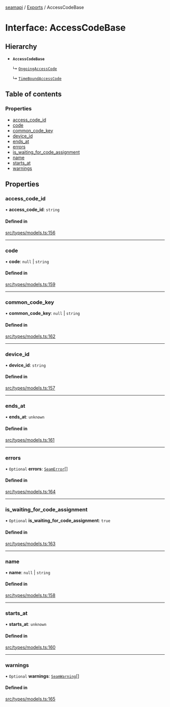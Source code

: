 [seamapi](../README.md) / [Exports](../modules.md) / AccessCodeBase

# Interface: AccessCodeBase

## Hierarchy

- **`AccessCodeBase`**

  ↳ [`OngoingAccessCode`](OngoingAccessCode.md)

  ↳ [`TimeBoundAccessCode`](TimeBoundAccessCode.md)

## Table of contents

### Properties

- [access\_code\_id](AccessCodeBase.md#access_code_id)
- [code](AccessCodeBase.md#code)
- [common\_code\_key](AccessCodeBase.md#common_code_key)
- [device\_id](AccessCodeBase.md#device_id)
- [ends\_at](AccessCodeBase.md#ends_at)
- [errors](AccessCodeBase.md#errors)
- [is\_waiting\_for\_code\_assignment](AccessCodeBase.md#is_waiting_for_code_assignment)
- [name](AccessCodeBase.md#name)
- [starts\_at](AccessCodeBase.md#starts_at)
- [warnings](AccessCodeBase.md#warnings)

## Properties

### access\_code\_id

• **access\_code\_id**: `string`

#### Defined in

[src/types/models.ts:156](https://github.com/seamapi/javascript/blob/main/src/types/models.ts#L156)

___

### code

• **code**: ``null`` \| `string`

#### Defined in

[src/types/models.ts:159](https://github.com/seamapi/javascript/blob/main/src/types/models.ts#L159)

___

### common\_code\_key

• **common\_code\_key**: ``null`` \| `string`

#### Defined in

[src/types/models.ts:162](https://github.com/seamapi/javascript/blob/main/src/types/models.ts#L162)

___

### device\_id

• **device\_id**: `string`

#### Defined in

[src/types/models.ts:157](https://github.com/seamapi/javascript/blob/main/src/types/models.ts#L157)

___

### ends\_at

• **ends\_at**: `unknown`

#### Defined in

[src/types/models.ts:161](https://github.com/seamapi/javascript/blob/main/src/types/models.ts#L161)

___

### errors

• `Optional` **errors**: [`SeamError`](SeamError.md)[]

#### Defined in

[src/types/models.ts:164](https://github.com/seamapi/javascript/blob/main/src/types/models.ts#L164)

___

### is\_waiting\_for\_code\_assignment

• `Optional` **is\_waiting\_for\_code\_assignment**: ``true``

#### Defined in

[src/types/models.ts:163](https://github.com/seamapi/javascript/blob/main/src/types/models.ts#L163)

___

### name

• **name**: ``null`` \| `string`

#### Defined in

[src/types/models.ts:158](https://github.com/seamapi/javascript/blob/main/src/types/models.ts#L158)

___

### starts\_at

• **starts\_at**: `unknown`

#### Defined in

[src/types/models.ts:160](https://github.com/seamapi/javascript/blob/main/src/types/models.ts#L160)

___

### warnings

• `Optional` **warnings**: [`SeamWarning`](SeamWarning.md)[]

#### Defined in

[src/types/models.ts:165](https://github.com/seamapi/javascript/blob/main/src/types/models.ts#L165)
